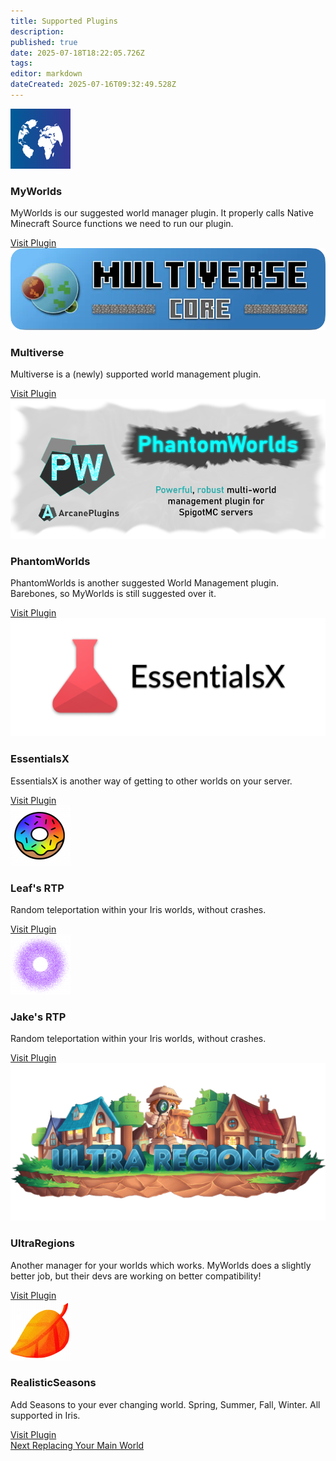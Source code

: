 ```yaml
---
title: Supported Plugins
description: 
published: true
date: 2025-07-18T18:22:05.726Z
tags: 
editor: markdown
dateCreated: 2025-07-16T09:32:49.528Z
---
```


<div class="iris-grid">
  <div class="iris-card">
    <img src="/iris_docs/myworlds.png" alt="myworlds.png">
    <h3>MyWorlds</h3>
    <p>MyWorlds is our suggested world manager plugin. It properly calls Native Minecraft Source functions we need to run our plugin.</p>
    <a class="iris-button" href="https://www.spigotmc.org/resources/myworlds.39594/" target="_blank" rel="noopener">Visit Plugin</a>
  </div>
  <div class="iris-card">
    <img src="/iris_docs/multiverse.webp" alt="multiverse.webp">
    <h3>Multiverse</h3>
    <p>Multiverse is a (newly) supported world management plugin.</p>
    <a class="iris-button" href="https://modrinth.com/plugin/multiverse-core" target="_blank" rel="noopener">Visit Plugin</a>
  </div>
  <div class="iris-card">
    <img src="/iris_docs/phantomworlds.png" alt="phantomworlds.png">
    <h3>PhantomWorlds</h3>
    <p>PhantomWorlds is another suggested World Management plugin. Barebones, so MyWorlds is still suggested over it.</p>
    <a class="iris-button" href="https://www.spigotmc.org/resources/phantomworlds.84099/" target="_blank" rel="noopener">Visit Plugin</a>
  </div>
  <div class="iris-card">
    <img src="/iris_docs/essentialsx.png" alt="essentialsx.png">
    <h3>EssentialsX</h3>
    <p>EssentialsX is another way of getting to other worlds on your server.</p>
    <a class="iris-button" href="https://essentialsx.net/downloads.html?branch=stable" target="_blank" rel="noopener">Visit Plugin</a>
  </div>
  <div class="iris-card">
    <img src="/iris_docs/leaf's-rtp.png" alt="leaf's-rtp.png">
    <h3>Leaf's RTP</h3>
    <p>Random teleportation within your Iris worlds, without crashes.</p>
    <a class="iris-button" href="https://www.spigotmc.org/resources/rtp.94812/" target="_blank" rel="noopener">Visit Plugin</a>
  </div>
  <div class="iris-card">
    <img src="/iris_docs/jake's-rtp.png" alt="jake's-rtp.png">
    <h3>Jake's RTP</h3>
    <p>Random teleportation within your Iris worlds, without crashes.</p>
    <a class="iris-button" href="https://www.spigotmc.org/resources/jakes-rtp.80201/" target="_blank" rel="noopener">Visit Plugin</a>
  </div>
  <div class="iris-card">
    <img src="/iris_docs/ultra-regions.png" alt="ultra-regions.png">
    <h3>UltraRegions</h3>
    <p>Another manager for your worlds which works. MyWorlds does a slightly better job, but their devs are working on better compatibility!</p>
    <a class="iris-button" href="https://www.spigotmc.org/resources/ultra-regions.58317/" target="_blank" rel="noopener">Visit Plugin</a>
  </div>
  <div class="iris-card">
    <img src="/iris_docs/realisticseasons.png" alt="realisticseasons.png">
    <h3>RealisticSeasons</h3>
    <p>Add Seasons to your ever changing world. Spring, Summer, Fall, Winter. All supported in Iris.</p>
    <a class="iris-button" href="https://www.spigotmc.org/resources/realisticseasons-1-16-3-1-21-7-seasons-in-your-minecraft-world-with-temperature-and-calendar.93275/" target="_blank" rel="noopener">Visit Plugin</a>
  </div>
</div>

<div class="links-list">
  <a href="/doc/iris/replacing-main-world" class="next-link">
    <span class="link-text">Next</span>
    <span class="link-description">Replacing Your Main World</span>
  </a>
</div>